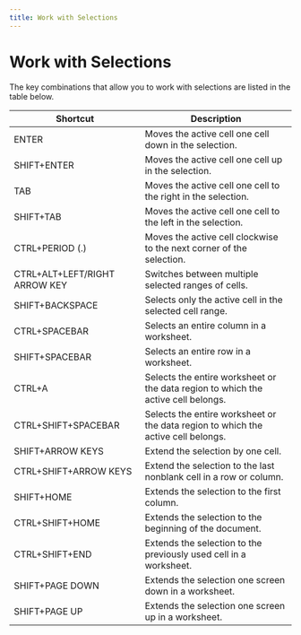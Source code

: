 ```yaml
---
title: Work with Selections
---
```

# Work with Selections
The key combinations that allow you to work with selections are listed in the table below.

| Shortcut | Description |
|---|---|
| ENTER | Moves the active cell one cell down in the selection. |
| SHIFT+ENTER | Moves the active cell one cell up in the selection. |
| TAB | Moves the active cell one cell to the right in the selection. |
| SHIFT+TAB | Moves the active cell one cell to the left in the selection. |
| CTRL+PERIOD (.) | Moves the active cell clockwise to the next corner of the selection. |
| CTRL+ALT+LEFT/RIGHT ARROW KEY | Switches between multiple selected ranges of cells. |
| SHIFT+BACKSPACE | Selects only the active cell in the selected cell range. |
| CTRL+SPACEBAR | Selects an entire column in a worksheet. |
| SHIFT+SPACEBAR | Selects an entire row in a worksheet. |
| CTRL+A | Selects the entire worksheet or the data region to which the active cell belongs. |
| CTRL+SHIFT+SPACEBAR | Selects the entire worksheet or the data region to which the active cell belongs. |
| SHIFT+ARROW KEYS | Extend the selection by one cell. |
| CTRL+SHIFT+ARROW KEYS | Extend the selection to the last nonblank cell in a row or column. |
| SHIFT+HOME | Extends the selection to the first column. |
| CTRL+SHIFT+HOME | Extends the selection to the beginning of the document. |
| CTRL+SHIFT+END | Extends the selection to the previously used cell in a worksheet. |
| SHIFT+PAGE DOWN | Extends the selection one screen down in a worksheet. |
| SHIFT+PAGE UP | Extends the selection one screen up in a worksheet. |
